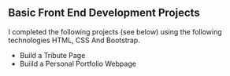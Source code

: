 ## Basic Front End Development Projects

I completed the following projects (see below) using the following technologies HTML, CSS And Bootstrap.

* Build a Tribute Page
* Buiild a Personal Portfolio Webpage

 
